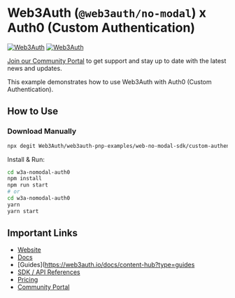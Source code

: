 # Web3Auth (`@web3auth/no-modal`) x Auth0 (Custom Authentication)

[![Web3Auth](https://img.shields.io/badge/Web3Auth-SDK-blue)](https://web3auth.io/docs/sdk/pnp/web/no-modal)
[![Web3Auth](https://img.shields.io/badge/Web3Auth-Community-cyan)](https://community.web3auth.io)

[Join our Community Portal](https://community.web3auth.io/) to get support and stay up to date with the latest news and updates.

This example demonstrates how to use Web3Auth with Auth0 (Custom Authentication).

## How to Use

### Download Manually

```bash
npx degit Web3Auth/web3auth-pnp-examples/web-no-modal-sdk/custom-authentication/auth0-react-no-modal-example w3a-nomodal-auth0
```

Install & Run:

```bash
cd w3a-nomodal-auth0
npm install
npm run start
# or
cd w3a-nomodal-auth0
yarn
yarn start
```

## Important Links

- [Website](https://web3auth.io)
- [Docs](https://web3auth.io/docs)
- [Guides](https://web3auth.io/docs/content-hub?type=guides
- [SDK / API References](https://web3auth.io/docs/sdk)
- [Pricing](https://web3auth.io/pricing.html)
- [Community Portal](https://community.web3auth.io)
